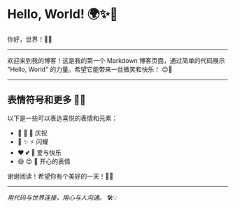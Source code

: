 # Hello, World! 🌍✨🎉

你好，世界！👋😁

---

欢迎来到我的博客！这是我的第一个 Markdown 博客页面，通过简单的代码展示 "Hello, World" 的力量。希望它能带来一丝微笑和快乐！ 😊💖

---

## 表情符号和更多 🎨🎈

以下是一些可以表达喜悦的表情和元素：
- 🎉 🎁 🎊 庆祝
- 🌟 ✨ ⚡ 闪耀
- ❤️ 💕 💖 爱与快乐
- 😄 😍 🤩 开心的表情

谢谢阅读！希望你有个美好的一天！🎈🎉

---
_用代码与世界连接，用心与人沟通。_ 🛠️💡
